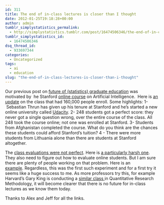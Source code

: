 ```yaml
---
id: 311
title: The end of in-class lectures is closer than I thought
date: 2012-01-25T19:18:28+00:00
author: admin
tumblr_simplystatistics_permalink:
  - http://simplystatistics.tumblr.com/post/16474506346/the-end-of-in-class-lectures-is-closer-than-i-thought
tumblr_simplystatistics_id:
  - 16474506346
dsq_thread_id:
  - 933697344
categories:
  - Uncategorized
tags:
  - ai
  - education
slug: "the-end-of-in-class-lectures-is-closer-than-i-thought"
---
```

Our previous post on <a href="http://simplystatistics.tumblr.com/post/10764298034/the-future-of-graduate-education" target="_blank">future of (statistics) graduate education</a> was motivated by  he Stanford <a href="http://www.nytimes.com/2011/08/16/science/16stanford.html?_r=1" target="_blank">online course</a> on Artificial Intelligence.  Here is <a href="http://blogs.reuters.com/felix-salmon/2012/01/23/udacity-and-the-future-of-online-universities/" target="_blank">an update</a> on the class that had 160,000 people enroll. Some highlights: 1- Sebastian Thrun has given up his tenure at Stanford and he’s started a new online university called <a href="http://www.udacity.com/" target="_blank">Udacity</a>. 2- 248 students got a perfect score: they never got a single question wrong, over the entire course of the class. All 248 took the course online; not one was enrolled at Stanford. 3- Students from Afghanistan completed the course. What do you think are the chances these students could afford Stanford&#8217;s tuition? 4 - There were more students from Lithuania alone than there are students at Stanford altogether.

The <a href="http://programming-puzzler.blogspot.com/2011/11/review-of-2011-free-stanford-online.html" target="_blank">class evaluations were not perfect</a>. Here is <a href="http://pennyhacks.com/2011/12/28/stanford-free-classes-a-review-from-a-stanford-student/" target="_blank">a particularly harsh one</a>. They also need to figure out how to evaluate online students. But I am sure there are plenty of people working on that problem. Here is an <a href="http://chronicle.com/article/MIT-Mints-a-Valuable-New-Form/130410/?sid=at" target="_blank">example</a>. Regardless, this was the first such experiment and for a first try it seems like a huge success to me. As more professors try this, for example Harvard&#8217;s Gary King is conducting a <a href="http://projects.iq.harvard.edu/gov2001" target="_blank">similar class </a>in Quantitative Research Methodology, it will become clearer that there is no future for in-class lectures as we know them today.

Thanks to Alex and Jeff for all the links. 
